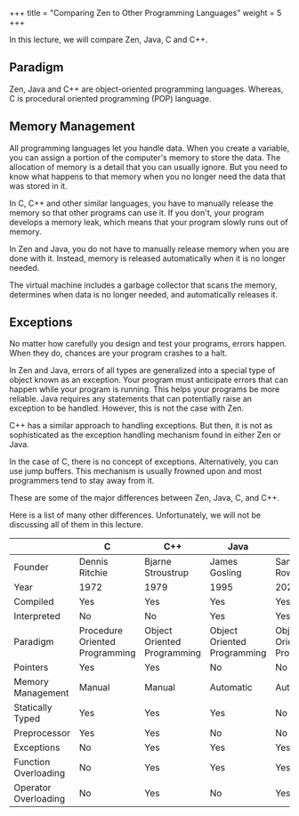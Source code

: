 +++
title = "Comparing Zen to Other Programming Languages"
weight = 5
+++

In this lecture, we will compare Zen, Java, C and C++.

## Paradigm

Zen, Java and C++ are object-oriented programming languages. Whereas, C is
procedural oriented programming (POP) language.

## Memory Management

All programming languages let you handle data. When you create a variable,
you can assign a portion of the computer's memory to store the data.
The allocation of memory is a detail that you can usually ignore.
But you need to know what happens to that memory when you no longer need
the data that was stored in it.

In C, C++ and other similar languages, you have to manually release the memory
so that other programs can use it. If you don't, your program develops a memory leak,
which means that your program slowly runs out of memory.

In Zen and Java, you do not have to manually release memory when you are done
with it. Instead, memory is released automatically when it is no longer needed.

The virtual machine includes a garbage collector that scans the memory,
determines when data is no longer needed, and automatically releases it.

## Exceptions

No matter how carefully you design and test your programs, errors happen.
When they do, chances are your program crashes to a halt.

In Zen and Java, errors of all types are generalized into a special type of object
known as an exception. Your program must anticipate errors that can happen while
your program is running. This helps your programs be more reliable. Java requires
any statements that can potentially raise an exception to be handled. However,
this is not the case with Zen.

C++ has a similar approach to handling exceptions. But then, it is not as
sophisticated as the exception handling mechanism found in either Zen or Java.

In the case of C, there is no concept of exceptions. Alternatively, you can
use jump buffers. This mechanism is usually frowned upon and most programmers
tend to stay away from it.

These are some of the major differences between Zen, Java, C, and C++.

Here is a list of many other differences. Unfortunately, we will not be discussing
all of them in this lecture.

|                      | C                              | C++                         | Java                        | Zen                         |
|----------------------|--------------------------------|-----------------------------|-----------------------------|-----------------------------|
| Founder              | Dennis Ritchie                 | Bjarne Stroustrup           | James Gosling               | Samuel Rowe                 |
| Year                 | 1972                           | 1979                        | 1995                        | 2020                        |
| Compiled             | Yes                            | Yes                         | Yes                         | Yes                         |
| Interpreted          | No                             | No                          | Yes                         | Yes                         |
| Paradigm             | Procedure Oriented Programming | Object Oriented Programming | Object Oriented Programming | Object Oriented Programming |
| Pointers             | Yes                            | Yes                         | No                          | No                          |
| Memory Management    | Manual                         | Manual                      | Automatic                   | Automatic                   |
| Statically Typed     | Yes                            | Yes                         | Yes                         | No                          |
| Preprocessor         | Yes                            | Yes                         | No                          | No                          |
| Exceptions           | No                             | Yes                         | Yes                         | Yes                         |
| Function Overloading | No                             | Yes                         | Yes                         | Yes                         |
| Operator Overloading | No                             | Yes                         | No                          | Yes                         |